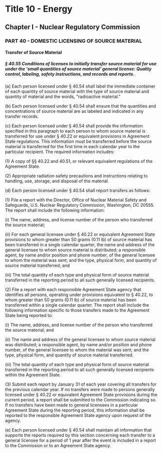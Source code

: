
# Title 10 - Energy
## Chapter I - Nuclear Regulatory Commission
### PART 40 - DOMESTIC LICENSING OF SOURCE MATERIAL
#### Transfer of Source Material
##### § 40.55 Conditions of licenses to initially transfer source material for use under the 'small quantities of source material' general license: Quality control, labeling, safety instructions, and records and reports.

(a) Each person licensed under § 40.54 shall label the immediate container of each quantity of source material with the type of source material and quantity of material and the words, "radioactive material."

(b) Each person licensed under § 40.54 shall ensure that the quantities and concentrations of source material are as labeled and indicated in any transfer records.

(c) Each person licensed under § 40.54 shall provide the information specified in this paragraph to each person to whom source material is transferred for use under § 40.22 or equivalent provisions in Agreement State regulations. This information must be transferred before the source material is transferred for the first time in each calendar year to the particular recipient. The required information includes:

(1) A copy of §§ 40.22 and 40.51, or relevant equivalent regulations of the Agreement State.

(2) Appropriate radiation safety precautions and instructions relating to handling, use, storage, and disposal of the material.

(d) Each person licensed under § 40.54 shall report transfers as follows:

(1) File a report with the Director, Office of Nuclear Material Safety and Safeguards, U.S. Nuclear Regulatory Commission, Washington, DC 20555. The report shall include the following information:

(i) The name, address, and license number of the person who transferred the source material;

(ii) For each general licensee under § 40.22 or equivalent Agreement State provisions to whom greater than 50 grams (0.11 lb) of source material has been transferred in a single calendar quarter, the name and address of the general licensee to whom source material is distributed; a responsible agent, by name and/or position and phone number, of the general licensee to whom the material was sent; and the type, physical form, and quantity of source material transferred; and

(iii) The total quantity of each type and physical form of source material transferred in the reporting period to all such generally licensed recipients.

(2) File a report with each responsible Agreement State agency that identifies all persons, operating under provisions equivalent to § 40.22, to whom greater than 50 grams (0.11 lb) of source material has been transferred within a single calendar quarter. The report shall include the following information specific to those transfers made to the Agreement State being reported to:

(i) The name, address, and license number of the person who transferred the source material; and

(ii) The name and address of the general licensee to whom source material was distributed; a responsible agent, by name and/or position and phone number, of the general licensee to whom the material was sent; and the type, physical form, and quantity of source material transferred.

(iii) The total quantity of each type and physical form of source material transferred in the reporting period to all such generally licensed recipients within the Agreement State.

(3) Submit each report by January 31 of each year covering all transfers for the previous calendar year. If no transfers were made to persons generally licensed under § 40.22 or equivalent Agreement State provisions during the current period, a report shall be submitted to the Commission indicating so. If no transfers have been made to general licensees in a particular Agreement State during the reporting period, this information shall be reported to the responsible Agreement State agency upon request of the agency.

(e) Each person licensed under § 40.54 shall maintain all information that supports the reports required by this section concerning each transfer to a general licensee for a period of 1 year after the event is included in a report to the Commission or to an Agreement State agency.
